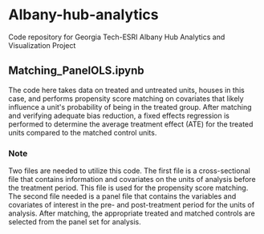 # Albany-hub-analytics
Code repository for Georgia Tech-ESRI Albany Hub Analytics and Visualization Project
## Matching_PanelOLS.ipynb
The code here takes data on treated and untreated units, houses in this case, and performs propensity score matching on covariates that likely influence a unit's probability of being in the treated group. After matching and verifying adequate bias reduction, a fixed effects regression is performed to determine the average treatment effect (ATE) for the treated units compared to the matched control units.

### Note
Two files are needed to utilize this code. The first file is a cross-sectional file that contains information and covariates on the units of analysis before the treatment period. This file is used for the propensity score matching. The second file needed is a panel file that contains the variables and covariates of interest in the pre- and post-treatment period for the units of analysis. After matching, the appropriate treated and matched controls are selected from the panel set for analysis.
